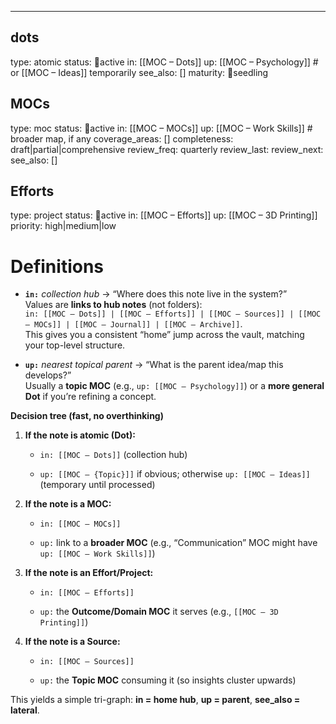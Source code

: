 ****

## dots
type: atomic
status: 🔄active
in: [[MOC – Dots]]
up: [[MOC – Psychology]]  # or [[MOC – Ideas]] temporarily
see_also: []
maturity: 🌱seedling

## MOCs
type: moc
status: 🔄active
in: [[MOC – MOCs]]
up: [[MOC – Work Skills]]  # broader map, if any
coverage_areas: []
completeness: draft|partial|comprehensive
review_freq: quarterly
review_last:
review_next:
see_also: []

## Efforts
type: project
status: 🔄active
in: [[MOC – Efforts]]
up: [[MOC – 3D Printing]]
priority: high|medium|low

# Definitions
- **`in:`** _collection hub_ → “Where does this note live in the system?”  
    Values are **links to hub notes** (not folders):  
    `in: [[MOC – Dots]] | [[MOC – Efforts]] | [[MOC – Sources]] | [[MOC – MOCs]] | [[MOC – Journal]] | [[MOC – Archive]]`.  
    This gives you a consistent “home” jump across the vault, matching your top-level structure.
    
- **`up:`** _nearest topical parent_ → “What is the parent idea/map this develops?”  
    Usually a **topic MOC** (e.g., `up: [[MOC – Psychology]]`) or a **more general Dot** if you’re refining a concept.
    

**Decision tree (fast, no overthinking)**

1. **If the note is atomic (Dot):**
    
    - `in: [[MOC – Dots]]` (collection hub)
        
    - `up: [[MOC – {Topic}]]` if obvious; otherwise `up: [[MOC – Ideas]]` (temporary until processed)
        
2. **If the note is a MOC:**
    
    - `in: [[MOC – MOCs]]`
        
    - `up:` link to a **broader MOC** (e.g., “Communication” MOC might have `up: [[MOC – Work Skills]]`)
        
3. **If the note is an Effort/Project:**
    
    - `in: [[MOC – Efforts]]`
        
    - `up:` the **Outcome/Domain MOC** it serves (e.g., `[[MOC – 3D Printing]]`)
        
4. **If the note is a Source:**
    
    - `in: [[MOC – Sources]]`
        
    - `up:` the **Topic MOC** consuming it (so insights cluster upwards)
        

This yields a simple tri-graph: **in = home hub**, **up = parent**, **see_also = lateral**.